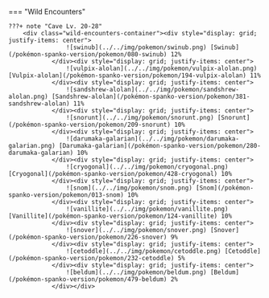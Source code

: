

=== "Wild Encounters"


	???+ note "Cave Lv. 20-28"
		<div class="wild-encounters-container"><div style="display: grid; justify-items: center">
                    ![swinub](../../img/pokemon/swinub.png) [Swinub](/pokémon-spanko-version/pokemon/080-swinub) 12%
                </div><div style="display: grid; justify-items: center">
                    ![vulpix-alolan](../../img/pokemon/vulpix-alolan.png) [Vulpix-alolan](/pokémon-spanko-version/pokemon/194-vulpix-alolan) 11%
                </div><div style="display: grid; justify-items: center">
                    ![sandshrew-alolan](../../img/pokemon/sandshrew-alolan.png) [Sandshrew-alolan](/pokémon-spanko-version/pokemon/381-sandshrew-alolan) 11%
                </div><div style="display: grid; justify-items: center">
                    ![snorunt](../../img/pokemon/snorunt.png) [Snorunt](/pokémon-spanko-version/pokemon/209-snorunt) 10%
                </div><div style="display: grid; justify-items: center">
                    ![darumaka-galarian](../../img/pokemon/darumaka-galarian.png) [Darumaka-galarian](/pokémon-spanko-version/pokemon/280-darumaka-galarian) 10%
                </div><div style="display: grid; justify-items: center">
                    ![cryogonal](../../img/pokemon/cryogonal.png) [Cryogonal](/pokémon-spanko-version/pokemon/428-cryogonal) 10%
                </div><div style="display: grid; justify-items: center">
                    ![snom](../../img/pokemon/snom.png) [Snom](/pokémon-spanko-version/pokemon/013-snom) 10%
                </div><div style="display: grid; justify-items: center">
                    ![vanillite](../../img/pokemon/vanillite.png) [Vanillite](/pokémon-spanko-version/pokemon/124-vanillite) 10%
                </div><div style="display: grid; justify-items: center">
                    ![snover](../../img/pokemon/snover.png) [Snover](/pokémon-spanko-version/pokemon/226-snover) 9%
                </div><div style="display: grid; justify-items: center">
                    ![cetoddle](../../img/pokemon/cetoddle.png) [Cetoddle](/pokémon-spanko-version/pokemon/232-cetoddle) 5%
                </div><div style="display: grid; justify-items: center">
                    ![beldum](../../img/pokemon/beldum.png) [Beldum](/pokémon-spanko-version/pokemon/479-beldum) 2%
                </div></div>



